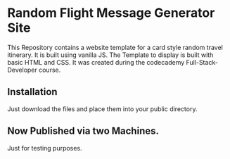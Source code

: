 # Random Flight Message Generator Site
This Repository contains a website template for a card style random travel itinerary. It is built using vanilla JS. The Template to display is built with basic HTML and CSS. It was created during the codecademy Full-Stack-Developer course. 

## Installation
Just download the files and place them into your public directory.

## Now Published via two Machines.
Just for testing purposes.